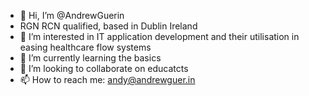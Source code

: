 - 👋 Hi, I’m @AndrewGuerin
- RGN RCN qualified, based in Dublin Ireland
- 👀 I’m interested in IT application development and their utilisation in easing healthcare flow systems
- 🌱 I’m currently learning the basics
- 💞️ I’m looking to collaborate on educatcts
- 📫 How to reach me: andy@andrewguer.in

<!---
AJGuerin/AJGuerin is a ✨ special ✨ repository because its `README.md` (this file) appears on your GitHub profile.
You can click the Preview link to take a look at your changes.
--->
